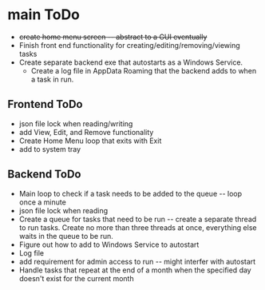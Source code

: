 # main ToDo
- ~~create home menu screen -- abstract to a GUI eventually~~
- Finish front end functionality for creating/editing/removing/viewing tasks
- Create separate backend exe that autostarts as a Windows Service.
    - Create a log file in AppData Roaming that the backend adds to when a task in run.

## Frontend ToDo
- json file lock when reading/writing
- add View, Edit, and Remove functionality
- Create Home Menu loop that exits with Exit
- add to system tray

## Backend ToDo
- Main loop to check if a task needs to be added to the queue -- loop once a minute
- json file lock when reading
- Create a queue for tasks that need to be run -- create a separate thread to run tasks. Create no more than three threads at once, everything else waits in the queue to be run.
- Figure out how to add to Windows Service to autostart
- Log file
- add requirement for admin access to run -- might interfer with autostart
- Handle tasks that repeat at the end of a month when the specified day doesn't exist for the current month